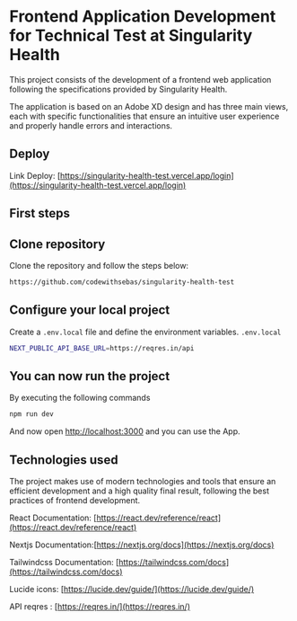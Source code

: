 # Frontend Application Development for Technical Test at Singularity Health

This project consists of the development of a frontend web application following the specifications provided by Singularity Health.

The application is based on an Adobe XD design and has three main views, each with specific functionalities that ensure an intuitive user experience and properly handle errors and interactions.

## Deploy

Link Deploy: [https://singularity-health-test.vercel.app/login](https://singularity-health-test.vercel.app/login)

## First steps

## Clone repository

Clone the repository and follow the steps below:

```bash
https://github.com/codewithsebas/singularity-health-test
```

## Configure your local project

Create a `.env.local` file and define the environment variables.
`.env.local`

```bash
NEXT_PUBLIC_API_BASE_URL=https://reqres.in/api
```

## You can now run the project

By executing the following commands

```bash
npm run dev
```

And now open [http://localhost:3000](http://localhost:3000) and you can use the App.

## Technologies used

The project makes use of modern technologies and tools that ensure an efficient development and a high quality final result, following the best practices of frontend development.

React Documentation: [https://react.dev/reference/react](https://react.dev/reference/react)

Nextjs Documentation:[https://nextjs.org/docs](https://nextjs.org/docs)

Tailwindcss Documentation: [https://tailwindcss.com/docs](https://tailwindcss.com/docs)

Lucide icons: [https://lucide.dev/guide/](https://lucide.dev/guide/)

API reqres : [https://reqres.in/](https://reqres.in/)
